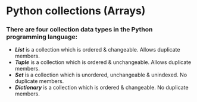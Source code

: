 # Python collections (Arrays)
### There are four collection data types in the Python programming language:
* **_List_** is a collection which is ordered & changeable. Allows duplicate members.
* **_Tuple_** is a collection which is ordered & unchangeable. Allows duplicate members.
* **_Set_** is a collection which is unordered, unchangeable & unindexed. No duplicate members.
* **_Dictionary_** is a collection which is ordered & changeable. No duplicate members.